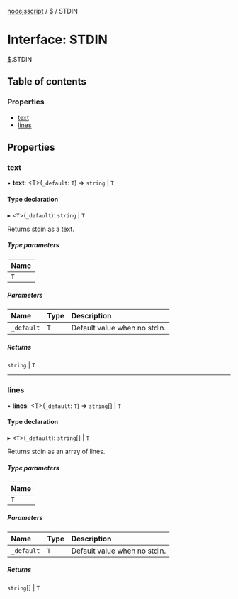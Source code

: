 [nodejsscript](../README.md) / [$](../modules/.md) / STDIN

# Interface: STDIN

[$](../modules/.md).STDIN

## Table of contents

### Properties

- [text](.STDIN.md#text)
- [lines](.STDIN.md#lines)

## Properties

### text

• **text**: <T\>(`_default`: `T`) => `string` \| `T`

#### Type declaration

▸ <`T`\>(`_default`): `string` \| `T`

Returns stdin as a text.

##### Type parameters

| Name |
| :------ |
| `T` |

##### Parameters

| Name | Type | Description |
| :------ | :------ | :------ |
| `_default` | `T` | Default value when no stdin. |

##### Returns

`string` \| `T`

___

### lines

• **lines**: <T\>(`_default`: `T`) => `string`[] \| `T`

#### Type declaration

▸ <`T`\>(`_default`): `string`[] \| `T`

Returns stdin as an array of lines.

##### Type parameters

| Name |
| :------ |
| `T` |

##### Parameters

| Name | Type | Description |
| :------ | :------ | :------ |
| `_default` | `T` | Default value when no stdin. |

##### Returns

`string`[] \| `T`
